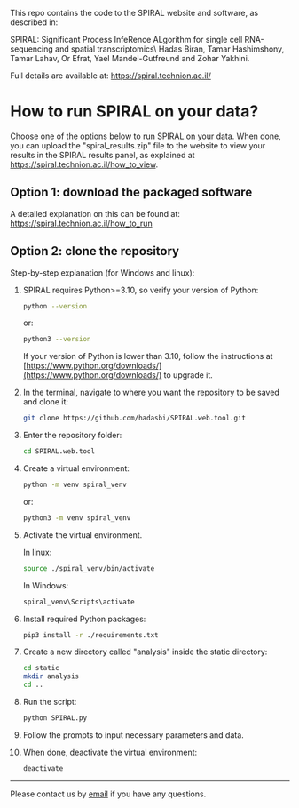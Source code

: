 
This repo contains the code to the SPIRAL website and software, as described in:

SPIRAL: Significant Process InfeRence ALgorithm for single cell RNA-sequencing and spatial transcriptomics\ Hadas Biran, Tamar Hashimshony, Tamar Lahav, Or Efrat, Yael Mandel-Gutfreund and Zohar Yakhini.

Full details are available at: https://spiral.technion.ac.il/

# How to run SPIRAL on your data?

Choose one of the options below to run SPIRAL on your data. When done, you can upload the "spiral_results.zip" file to the website to view your results in the SPIRAL results panel, as explained at https://spiral.technion.ac.il/how_to_view.

## Option 1: download the packaged software 

A detailed explanation on this can be found at: https://spiral.technion.ac.il/how_to_run

## Option 2: clone the repository

Step-by-step explanation (for Windows and linux):

1. SPIRAL requires Python>=3.10, so verify your version of Python:
    ```sh 
    python --version
    ```
    or:
    ```sh 
    python3 --version
    ```
    If your version of Python is lower than 3.10, follow the instructions at [https://www.python.org/downloads/](https://www.python.org/downloads/) to upgrade it.

2. In the terminal, navigate to where you want the repository to be saved and clone it:
    ```sh 
    git clone https://github.com/hadasbi/SPIRAL.web.tool.git
    ```
3. Enter the repository folder:
    ```sh 
    cd SPIRAL.web.tool
    ```
4. Create a virtual environment:
    ```sh 
    python -m venv spiral_venv
    ```
    or:
    ```sh 
    python3 -m venv spiral_venv
    ```
5. Activate the virtual environment.
    
    In linux:
    ```sh 
    source ./spiral_venv/bin/activate
    ```
    In Windows:
    ```sh 
    spiral_venv\Scripts\activate
    ```
6. Install required Python packages:
    ```sh 
    pip3 install -r ./requirements.txt
    ```
7. Create a new directory called "analysis" inside the static directory:
    ```sh 
    cd static
    mkdir analysis
    cd ..
    ```
8. Run the script:
    ```sh 
    python SPIRAL.py
    ```
9. Follow the prompts to input necessary parameters and data.

10. When done, deactivate the virtual environment:
    ```sh 
    deactivate
    ```
_______________________________________________________________________________________________________________________________________
Please contact us by [email](mailto:spiral.web.tool@gmail.com) if you have any questions.
